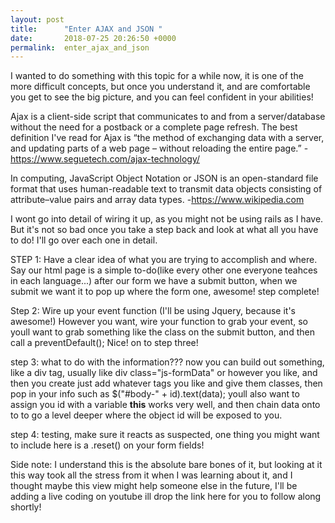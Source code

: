 ```yaml
---
layout: post
title:      "Enter AJAX and JSON "
date:       2018-07-25 20:26:50 +0000
permalink:  enter_ajax_and_json
---
```


I wanted to do something with this topic for a while now, it is one of the more difficult concepts, but once you understand it, and are comfortable you get to see the big picture, and you can feel confident in your abilities! 

Ajax is a client-side script that communicates to and from a server/database without the need for a postback or a complete page refresh. The best definition I've read for Ajax is “the method of exchanging data with a server, and updating parts of a web page – without reloading the entire page.” - https://www.seguetech.com/ajax-technology/

In computing, JavaScript Object Notation or JSON is an open-standard file format that uses human-readable text to transmit data objects consisting of attribute–value pairs and array data types. -https://www.wikipedia.com 

I wont go into detail of wiring it up, as you might not be using rails as I have. But it's not so bad once you take a step back and look at what all you have to do! I'll go over each one in detail.

STEP 1: Have a clear idea of what you are trying to accomplish and where.
        Say our html page is a simple to-do(like every other one everyone teahces in each language...) after our form we have          a submit button, when we submit we want it to pop up where the form one, awesome! step complete!

Step 2: Wire up your event function (I'll be using Jquery, because it's awesome!)
         However you want, wire your function to grab your event, so youll want to grab something like the class on the submit button, and then call a preventDefault(); 
Nice! on to step three!

step 3: what to do with the information??? 
now you can build out something, like a div tag, usually like div class="js-formData" or however you like, and then you create just add whatever tags you like and give them classes, then pop in your info such as $("#body-" + id).text(data);
youll also want to assign you id with a variable **this** works very well, and then chain data onto to to go a level deeper where the object id will be exposed to you. 

step 4: testing, make sure it reacts as suspected, one thing you might want to include here is a .reset() on your form fields! 

Side note: I understand this is the absolute bare bones of it, but looking at it this way took all the stress from it when I was learning about it, and I thought maybe this view might help someone else in the future, I'll be adding a live coding on youtube ill drop the link here for you to follow along shortly! 
				 
				 
				 
				 
